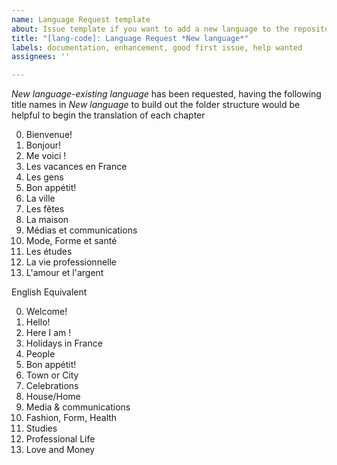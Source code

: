 ```yaml
---
name: Language Request template
about: Issue template if you want to add a new language to the repository
title: "[lang-code]: Language Request *New language*"
labels: documentation, enhancement, good first issue, help wanted
assignees: ''

---
```


*New language-existing language* has been requested, having the following title names in *New language* to build out the folder structure would be helpful to begin the translation of each chapter

0. Bienvenue!
1. Bonjour!
2. Me voici !
3. Les vacances en France
4. Les gens
5. Bon appétit!
6. La ville
7. Les fêtes
8. La maison
9. Médias et communications
10. Mode, Forme et santé
11. Les études
12. La vie professionnelle
13. L'amour et l'argent

English Equivalent

0. Welcome!
1. Hello! 
2. Here I am !
3. Holidays in France
4. People
5. Bon appétit!
6. Town or City
7. Celebrations 
8. House/Home
9. Media & communications
10. Fashion, Form, Health
11. Studies
12. Professional Life
13. Love and Money

